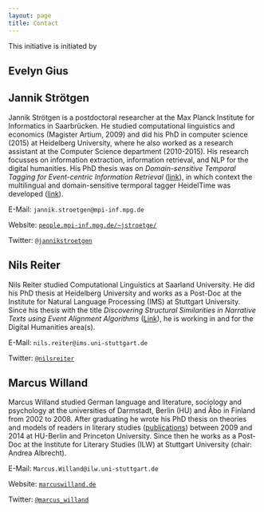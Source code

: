 ```yaml
---
layout: page
title: Contact
---
```

This initiative is initiated by

## Evelyn Gius

## Jannik Strötgen

Jannik Strötgen is a postdoctoral researcher at the Max Planck Institute for Informatics in Saarbrücken. He studied computational linguistics and economics (Magister Artium, 2009) and did his PhD in computer science (2015) at Heidelberg University, where he also worked as a research assistant at the Computer Science department (2010-2015). His research focusses on information extraction, information retrieval, and NLP for the digital humanities. His PhD thesis was on *Domain-sensitive Temporal Tagging for Event-centric Information Retrieval* ([link](http://archiv.ub.uni-heidelberg.de/volltextserver/18357/1/thesis.pdf)), in which context the multilingual and domain-sensitive termporal tagger HeidelTime was developed ([link](https://github.com/HeidelTime/heideltime/)).

E-Mail: `jannik.stroetgen@mpi-inf.mpg.de`

Website: [`people.mpi-inf.mpg.de/~jstroetge/`](https://people.mpi-inf.mpg.de/~jstroetge/)

Twitter: [`@jannikstroetgen`](http://twitter.com/jannikstroetgen)

## Nils Reiter

Nils Reiter studied Computational Linguistics at Saarland University. He did his PhD thesis at Heidelberg University and works as a Post-Doc at the Institute for Natural Language Processing (IMS) at Stuttgart University. Since his thesis with the title *Discovering Structural Similarities in Narrative Texts using Event Alignment Algorithms* ([Link](http://www.ub.uni-heidelberg.de/archiv/17042)), he is working in and for the Digital Humanities area(s).

E-Mail: `nils.reiter@ims.uni-stuttgart.de`

Twitter: [`@nilsreiter`](http://twitter.com/nilsreiter)


## Marcus Willand

Marcus Willand studied German language and literature, sociology and psychology at the universities of Darmstadt, Berlin (HU) and Åbo in Finland from 2002 to 2008. After graduating he wrote his PhD thesis on theories and models of readers in literary studies ([publications](https://sites.google.com/site/marcuswilland/publikationen)) between 2009 and 2014 at HU-Berlin and Princeton University. Since then he works as a Post-Doc at the Institute for Literary Studies (ILW) at Stuttgart University (chair: Andrea Albrecht). 

E-Mail: `Marcus.Willand@ilw.uni-stuttgart.de`

Website: [`marcuswilland.de`](http://www.marcuswilland.de)

Twitter: [`@marcus_willand`](https://twitter.com/Marcus_Willand)
